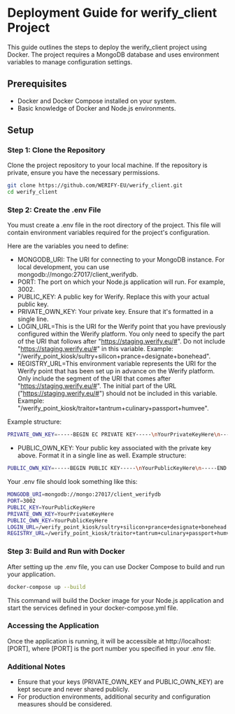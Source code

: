 # Deployment Guide for werify_client Project

This guide outlines the steps to deploy the werify_client project using Docker. The project requires a MongoDB database and uses environment variables to manage configuration settings.

## Prerequisites

- Docker and Docker Compose installed on your system.
- Basic knowledge of Docker and Node.js environments.

## Setup

### Step 1: Clone the Repository

Clone the project repository to your local machine. If the repository is private, ensure you have the necessary permissions.

```bash
git clone https://github.com/WERIFY-EU/werify_client.git
cd werify_client
```
### Step 2: Create the .env File

You must create a .env file in the root directory of the project. This file will contain environment variables required for the project's configuration.

Here are the variables you need to define:

 * MONGODB_URI: The URI for connecting to your MongoDB instance. For local development, you can use mongodb://mongo:27017/client_werifydb.
 * PORT: The port on which your Node.js application will run. For example, 3002.
 * PUBLIC_KEY: A public key for Werify. Replace this with your actual public key.
 * PRIVATE_OWN_KEY: Your private key. Ensure that it's formatted in a single line. 
 * LOGIN_URL=This is the URI for the Werify point that you have previously configured within the Werify platform.  You only need to specify the part of the URI that follows after "https://staging.werify.eu/#". Do not include "https://staging.werify.eu/#" in this variable. Example: "/werify_point_kiosk/sultry+silicon+prance+designate+bonehead".
 * REGISTRY_URL=This environment variable represents the URI for the Werify point that has been set up in advance on the Werify platform.  Only include the segment of the URI that comes after "https://staging.werify.eu/#". The initial part of the URL ("https://staging.werify.eu/#") should not be included in this variable. Example: "/werify_point_kiosk/traitor+tantrum+culinary+passport+humvee".
 
 Example structure:

```bash
PRIVATE_OWN_KEY=-----BEGIN EC PRIVATE KEY-----\nYourPrivateKeyHere\n-----END EC PRIVATE KEY-----
```

 * PUBLIC_OWN_KEY: Your public key associated with the private key above. Format it in a single line as well. 
 Example structure:

```bash
PUBLIC_OWN_KEY=-----BEGIN PUBLIC KEY-----\nYourPublicKeyHere\n-----END PUBLIC KEY-----
```

Your .env file should look something like this:

```bash
MONGODB_URI=mongodb://mongo:27017/client_werifydb
PORT=3002
PUBLIC_KEY=YourPublicKeyHere
PRIVATE_OWN_KEY=YourPrivateKeyHere
PUBLIC_OWN_KEY=YourPublicKeyHere
LOGIN_URL=/werify_point_kiosk/sultry+silicon+prance+designate+bonehead
REGISTRY_URL=/werify_point_kiosk/traitor+tantrum+culinary+passport+humvee
```

### Step 3: Build and Run with Docker
After setting up the .env file, you can use Docker Compose to build and run your application.

```bash
docker-compose up --build
```

This command will build the Docker image for your Node.js application and start the services defined in your docker-compose.yml file.

### Accessing the Application
Once the application is running, it will be accessible at http://localhost:[PORT], where [PORT] is the port number you specified in your .env file.

### Additional Notes
 * Ensure that your keys (PRIVATE_OWN_KEY and PUBLIC_OWN_KEY) are kept secure and never shared publicly.
 * For production environments, additional security and configuration measures should be considered.